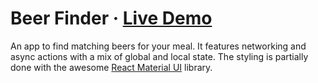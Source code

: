# Beer Finder · [Live Demo](https://RisingStack.github.io/react-easy-state/examples/beer-finder/build)

An app to find matching beers for your meal. It features networking and async actions with a mix of global and local state. The styling is partially done with the awesome [React Material UI](http://www.material-ui.com/#/) library.
